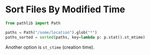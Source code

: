Sort Files By Modified Time
===========================

```python
from pathlib import Path

paths = Path("/some/location").glob("*")
paths_sorted = sorted(paths, key=lambda p: p.stat().st_mtime)
```

Another option is `st_ctime` (creation time).
